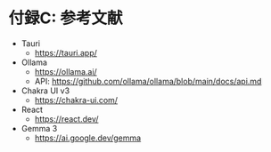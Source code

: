 # 付録C: 参考文献

- Tauri
  - https://tauri.app/
- Ollama
  - https://ollama.ai/
  - API: https://github.com/ollama/ollama/blob/main/docs/api.md
- Chakra UI v3
  - https://chakra-ui.com/
- React
  - https://react.dev/
- Gemma 3
  - https://ai.google.dev/gemma
